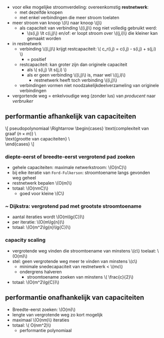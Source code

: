 
* voor elke mogelijke stroomverdeling: overeenkomstig **restnetwerk**:
    * met dezelfde knopen
    * met enkel verbindingen die meer stroom toelaten
* meer stroom van knoop \\(i\\) naar knoop \\(j\\)
    * als capaciteit van verbinding \\((i,j)\\) nog niet volledig gebruikt werd:
        * \\(s(i,j) \lt c(i,j)\\) en/of: er loopt stroom over \\((j,i)\\) die kleiner kan gemaakt worden
* in restnetwerk
    * verbinding \\((i,j)\\) krijgt restcapaciteit: \\( c_r(i,j) = c(i,j) - s(i,j) + s(j,i) \\)
        * = positief
    * restcapaciteit: kan groter zijn dan originele capaciteit
        * als \\( s(i,j) \lt s(j,i) \\)
        * als er geen verbinding \\((i,j)\\) is, maar wel \\((j,i)\\)
            * restnetwerk heeft toch verbinding \\((i,j)\\)
    * verbindingen vormen niet noodzakelijkdeelverzameling van originele verbindingen
* vergortende weg = enkelvoudige weg (zonder lus) van *producent* naar *verbruiker*

## performantie afhankelijk van capaciteiten

\\[
 pseudopolynomiaal \Rightarrow
\begin{cases}
    \text{complexiteit van graaf ($n \times m$)} \\\
    \text{grootte van capaciteiten}  \\\
\end{cases}
\\]

### diepte-eerst of breedte-eerst vergrotend pad zoeken

* gehele capaciteiten: maximale netwerkstroom: \\(O(nC)\\)
* bij elke iteratie van `Ford-Fulkerson`: stroomtoename langs gevonden weg geheel
* restnetwerk bepalen \\(O(m)\\)
* totaal: \\(O(nmC)\\)
    * goed voor kleine \\(C\\)

### ~ Dijkstra: vergrotend pad met grootste stroomtoename

* aantal iteraties wordt \\(O(m\lg{C})\\)
* per iteratie: \\(O(m\lg{n})\\)
* totaal: \\(O(m^2\lg{n}\lg{C})\\)

### capacity scaling

* vergrotende weg vinden die stroomtoename van minstens \\(c\\) toelaat: \\(O(m)\\)
* stel: geen vergrotende weg meer te  vinden van minstens \\(c\\)
    * minimale snedecapaciteit van restnetwerk < \\(mc\\)
    * ondergrens halveren
        * stroomtoename zoeken van minstens \\( \frac{c}{2}\\)
* totaal: \\(O(m^2\lg{C})\\)

## performantie onafhankelijk van capaciteiten

* Breedte-eerst zoeken: \\(O(m)\\)
* lengte van vergrotende weg zo kort mogelijk
* maximaal \\(O(nm)\\) iteraties
* totaal: \\( O(nm^2)\\)
    * performantie polynomiaal
